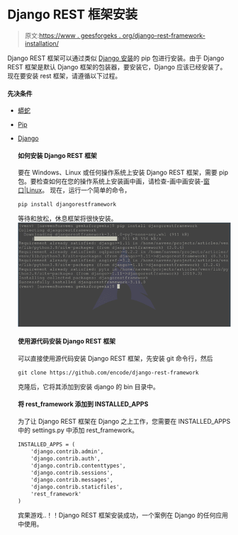 # Django REST 框架安装

> 原文:[https://www . geesforgeks . org/django-rest-framework-installation/](https://www.geeksforgeeks.org/django-rest-framework-installation/)

Django REST 框架可以通过类似 [Django 安装](https://www.geeksforgeeks.org/django-introduction-and-installation/)的 pip 包进行安装。由于 Django REST 框架是默认 Django 框架的包装器，要安装它，Django 应该已经安装了。现在要安装 rest 框架，请遵循以下过程。

#### 先决条件

*   [蟒蛇](https://www.geeksforgeeks.org/download-and-install-python-3-latest-version/)
*   [Pip](https://www.geeksforgeeks.org/how-to-install-pip-on-windows/)
*   [Django](https://www.geeksforgeeks.org/django-introduction-and-installation/)

    #### 如何安装 Django REST 框架

    要在 Windows、Linux 或任何操作系统上安装 Django REST 框架，需要 pip 包。要检查如何在您的操作系统上安装画中画，请检查-画中画安装-[窗口](https://www.geeksforgeeks.org/how-to-install-pip-on-windows/)|[Linux](https://www.geeksforgeeks.org/how-to-install-pip-in-linux/)。
    现在，运行一个简单的命令，

    ```
    pip install djangorestframework
    ```

    等待和放松，休息框架将很快安装。
    ![django-rest-framework-installation](img/6a91ce6ad3129643bb7971421bd3f098.png)

    #### 使用源代码安装 Django REST 框架

    可以直接使用源代码安装 Django REST 框架，先安装 git 命令行，然后

    ```
    git clone https://github.com/encode/django-rest-framework
    ```

    克隆后，它将其添加到安装 django 的 bin 目录中。

    #### 将 rest_framework 添加到 INSTALLED_APPS

    为了让 Django REST 框架在 Django 之上工作，您需要在 INSTALLED_APPS 中的 settings.py 中添加 rest_framework。

    ```
    INSTALLED_APPS = (
        'django.contrib.admin',
        'django.contrib.auth',
        'django.contrib.contenttypes',
        'django.contrib.sessions',
        'django.contrib.messages',
        'django.contrib.staticfiles',
        'rest_framework'
    )

    ```

    宾果游戏..！！Django REST 框架安装成功，一个案例在 Django 的任何应用中使用。